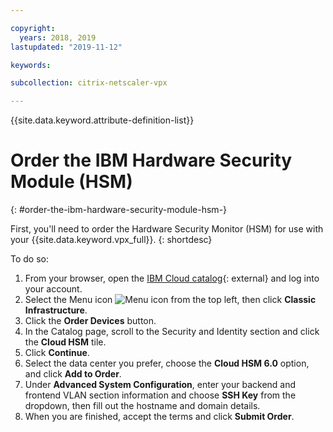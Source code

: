 ```yaml
---

copyright:
  years: 2018, 2019
lastupdated: "2019-11-12"

keywords:

subcollection: citrix-netscaler-vpx

---
```


{{site.data.keyword.attribute-definition-list}}

# Order the IBM Hardware Security Module (HSM)
{: #order-the-ibm-hardware-security-module-hsm-}

First, you'll need to order the Hardware Security Monitor (HSM) for use with your {{site.data.keyword.vpx_full}}.
{: shortdesc}

To do so:

1. From your browser, open the [IBM Cloud catalog](/login){: external} and log into your account.
2. Select the Menu icon ![Menu icon](../icons/icon_hamburger.svg) from the top left, then click **Classic Infrastructure**.
3. Click the **Order Devices** button.
4. In the Catalog page, scroll to the Security and Identity section and click the **Cloud HSM** tile.
5. Click **Continue**.
6. Select the data center you prefer, choose the **Cloud HSM 6.0** option, and click **Add to Order**.
7. Under **Advanced System Configuration**, enter your backend and frontend VLAN section information and choose **SSH Key** from the dropdown, then fill out the hostname and domain details.
8.	When you are finished, accept the terms and click **Submit Order**.
